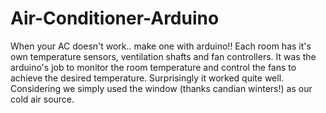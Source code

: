 # Air-Conditioner-Arduino

When your AC doesn't work.. make one with arduino!! Each room has it's own temperature sensors, 
ventilation shafts and fan controllers. It was the arduino's job to monitor the room temperature
and control the fans to achieve the desired temperature. Surprisingly it worked quite well. Considering
we simply used the window (thanks candian winters!) as our cold air source.
